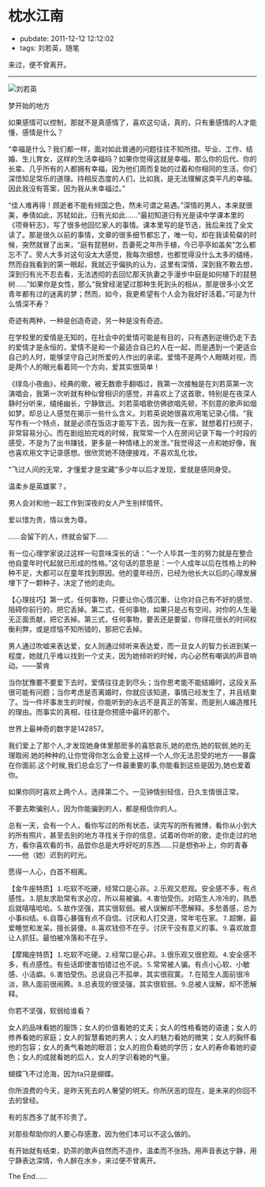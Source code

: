 # 枕水江南

- pubdate: 2011-12-12 12:12:02
- tags: 刘若英，随笔

来过，便不曾离开。

----------------

![刘若英](http://i1153.photobucket.com/albums/p501/dmxiaoshen/hexo/psu_zpsr6laaxmc.jpg)  

梦开始的地方

如果感情可以控制，那就不是真感情了，喜欢这句话，真的，只有重感情的人才能懂，感情是什么？

“幸福是什么？我们都一样，面对如此普通的问题往往不知所措。毕业、工作、结婚、生儿育女，这样的生活幸福吗？如果你觉得这就是幸福，那么你的后代、你的长辈、几乎所有的人都拥有幸福，因为他们周而复始的过着和你相同的生活，你们深悟知足常乐的道理。持相反态度的人们，比如我，是无法理解这类平凡的幸福。因此我没有答案，因为我从未幸福过。”

“佳人难再得！顾逝者不能有倾国之色，然未可谓之易遇。”深情的男人，本来就很美，奉倩如此，苏轼如此，归有光如此……“最初知道归有光是读中学课本里的《项脊轩志》，写了很多他回忆家人的事情。课本里写的是节选，我后来找了全文读了。那是很久以前的事情，文章的很多细节都忘了，唯一句，却在我读荀粲的时候，突然就冒了出来，“庭有琵琶树，吾妻死之年所手植，今已亭亭如盖矣”怎么都忘不了。旁人大多对这句没太大感觉，我每次细想，也都觉得没什么太多的缱绻，然而自我看到的第一眼起，我就近乎偏执的认为，这里有深情，深到我不敢去想，深到归有光不忍去看，无法透彻的去回忆那天执妻之手漫步中庭是如何植下的琵琶树……”如果你是女性，那么“我曾经渴望过那种生死到头的相从，那是很多小文艺青年都有过的迷离的梦；然而，如今，我更希望有个人会为我好好活着。”可是为什么情深不寿？

奇迹有两种，一种是创造奇迹，另一种是没有奇迹。

在学校里的爱情是无知的，在社会中的爱情可能是有目的，只有遇到逆境仍走下去的爱情才是永恒的，爱情不是和一个最适合自己的人在一起，而是遇到一个更适合自己的人时，能够坚守自己对所爱的人作出的承诺。爱情不是两个人眼睛对视，而是两个人的眼光看着同一个方向，爱其实很简单！

《绿岛小夜曲》，经典的歌，被无数歌手翻唱过，我第一次接触是在刘若英第一次演唱会，我第一次听就有种似曾相识的感觉，并喜欢上了这首歌，特别是在夜深人静时分听来，缱绻幽长，宁静致远。刘若英唱歌仿佛欲唱先顿，不刻意的歌声如烟如梦。却总让人感觉在揭示一些什么含义。刘若英说她很喜欢用笔记录心情。“我写作有一个特点，就是必须在饭店才能写下去，因为我一在家，就想着打扫房子，非常容易分心。而在剧组拍完戏的时候，我常常一个人在房间记录下每一个时段的感受，不是为了出书赚钱，更多是一种情绪上的发泄。”我觉得这一点和她好像，我也喜欢用文字记录感想。很欣赏她不随便接戏，不喜欢乱化妆。

“飞过人间的无常，才懂爱才是宝藏”多少年以后才发现，爱就是感同身受。

温柔乡是英雄冢？。

男人会对和他一起工作到深夜的女人产生别样情怀。

爱以惜为贵，情以舍为尊。

……会留下的人，终就会留下……

有一位心理学家说过这样一句意味深长的话：“一个人毕其一生的努力就是在整合他自童年时代起就已形成的性格。”这句话的意思是：一个人成年以后在性格上的种种不足，大都可以在童年找到原因。他的童年经历，已经为他长大以后的心理发展埋下了一颗种子，决定了他的走向。

【心理技巧】第一式，任何事物，只要让你心情沉重、让你对自己有不好的感觉、阻碍你前行的，把它丢掉。第二式，任何事物，如果只是占有空间，对你的人生毫无正面贡献，把它丢掉。第三式，任何事物，要丢还是要留，你得花很长的时间权衡利弊，或是烦恼不知所错的，那把它丢掉。

男人通过吹嘘来表达爱，女人则通过倾听来表达爱，而一旦女人的智力长进到某一程度，她就几乎难以找到一个丈夫，因为她倾听的时候，内心必然有嘲讽的声音响动。——蒙肯

当你犹豫要不要爱下去时，爱情往往走到尽头；当你思考能不能结婚时，这段关系很可能有问题；当你考虑是否离婚时，你就应该知道，事情已经发生了，并且结束了。当一件坏事发生的时候，你能听到的永远不是真正的答案，而是别人编造推托的理由。而事实的真相，往往是你预感中最坏的那个。

世界上最神奇的数字是142857。

我们爱上了那个人,才发现她身体里那麽多的喜怒哀乐,她的悲伤,她的软弱,她的无理取闹.她的种种的,让你觉得你怎么会爱上这样一个人,你无法忍受的地方一一暴露在你面前.这个时候,我们总会忘了一件最重要的事,你能看到这些是因为,她也爱着你。

如果你同时喜欢上两个人，选择第二个。一见钟情别轻信，日久生情很正常。

不要去欺骗别人，因为你能骗到的人，都是相信你的人。

总有一天，会有一个人，看你写过的所有状态，读完写的所有微博，看你从小到大的所有照片，甚至去别的地方寻找关于你的信息，试着听你听的歌，走你走过的地方，看你喜欢看的书，品尝你总是大呼好吃的东西……只是想弥补上，你的青春——他（她）迟到的时光。

愿得一人心，白首不相离。

【金牛座特质】⒈吃软不吃硬，经常口是心非。⒉乐观又悲观。安全感不多，有点感性。⒊朋友求助常有求必应，所以易被骗。⒋害怕受伤。对陌生人冷冷的，熟悉后就嘻嘻哈哈。⒌故作坚强，其实很软弱。被人误解却不愿解释。多愁善感，总为小事纠结。⒍自尊心暴强有点不自信。讨厌和人打交道，常年宅在家。⒎超懒，最爱睡觉和发呆。擅长装傻。⒏喜欢钱但不在乎。讨厌干没有意义的事。⒐喜欢故意让人抓狂。最怕被冷落和不在乎。

【摩羯座特质】⒈吃软不吃硬。⒉经常口是心非。⒊很乐观又很悲观。⒋安全感不多，有点感性。有些话即使害怕错过也不说。⒌常常被人骗。有点小心软、小敏感、小洁癖。⒍害怕受伤。总说自己不孤单，其实很寂寞。⒎在陌生人面前很冷淡，熟人面前很闹腾。⒏总表现的很坚强，其实很软弱。⒐总被人误解，却不愿解释。

你若不坚强，软弱给谁看？

女人的品味看她的服饰；女人的价值看她的丈夫；女人的性格看她的语速；女人的修养看她的家庭；女人的智慧看她的男人；女人的魅力看她的微笑；女人的胸怀看他的包容；女人的勇气看她的眼泪；女人的抱负看她的学历；女人的寿命看她的姿色；女人的成就看她的后人，女人的学识看她的气量。

蝴蝶飞不过沧海，因为ta只是蝴蝶。

你所浪费的今天，是昨天死去的人奢望的明天。你所厌恶的现在，是未来的你回不去的曾经。

有的东西多了就不珍贵了。

对那些帮助你的人要心存感激，因为他们本可以不这么做的。

有开始就有结束，奶茶的歌声自然而不造作，温柔而不张扬。用声音表达宁静，用宁静表达深情，令人醉在水乡，来过便不曾离开。

The End……